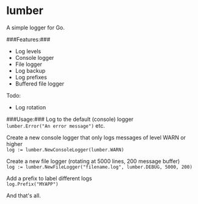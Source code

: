 lumber
======

A simple logger for Go.

###Features:###
- Log levels
- Console logger
- File logger
- Log backup
- Log prefixes
- Buffered file logger

Todo:
- Log rotation

###Usage:###
Log to the default (console) logger  
  `lumber.Error("An error message")` etc.

Create a new console logger that only logs messages of level WARN or higher  
  `log := lumber.NewConsoleLogger(lumber.WARN)`
  
Create a new file logger (rotating at 5000 lines, 200 message buffer)  
  `log := lumber.NewFileLogger("filename.log", lumber.DEBUG, 5000, 200)`

Add a prefix to label different logs  
  `log.Prefix("MYAPP")`

And that's all.
